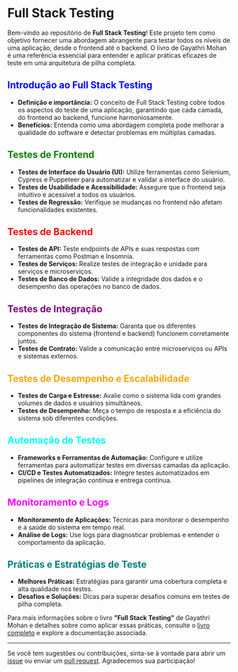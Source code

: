 # Full Stack Testing

Bem-vindo ao repositório de **Full Stack Testing**! Este projeto tem como objetivo fornecer uma abordagem abrangente para testar todos os níveis de uma aplicação, desde o frontend até o backend. O livro de Gayathri Mohan é uma referência essencial para entender e aplicar práticas eficazes de teste em uma arquitetura de pilha completa.

## <font color="blue">Introdução ao Full Stack Testing</font>

- **Definição e importância:** O conceito de Full Stack Testing cobre todos os aspectos do teste de uma aplicação, garantindo que cada camada, do frontend ao backend, funcione harmoniosamente.
- **Benefícios:** Entenda como uma abordagem completa pode melhorar a qualidade do software e detectar problemas em múltiplas camadas.

## <font color="green">Testes de Frontend</font>

- **Testes de Interface do Usuário (UI):** Utilize ferramentas como Selenium, Cypress e Puppeteer para automatizar e validar a interface do usuário.
- **Testes de Usabilidade e Acessibilidade:** Assegure que o frontend seja intuitivo e acessível a todos os usuários.
- **Testes de Regressão:** Verifique se mudanças no frontend não afetam funcionalidades existentes.

## <font color="red">Testes de Backend</font>

- **Testes de API:** Teste endpoints de APIs e suas respostas com ferramentas como Postman e Insomnia.
- **Testes de Serviços:** Realize testes de integração e unidade para serviços e microserviços.
- **Testes de Banco de Dados:** Valide a integridade dos dados e o desempenho das operações no banco de dados.

## <font color="purple">Testes de Integração</font>

- **Testes de Integração de Sistema:** Garanta que os diferentes componentes do sistema (frontend e backend) funcionem corretamente juntos.
- **Testes de Contrato:** Valide a comunicação entre microserviços ou APIs e sistemas externos.

## <font color="orange">Testes de Desempenho e Escalabilidade</font>

- **Testes de Carga e Estresse:** Avalie como o sistema lida com grandes volumes de dados e usuários simultâneos.
- **Testes de Desempenho:** Meça o tempo de resposta e a eficiência do sistema sob diferentes condições.

## <font color="cyan">Automação de Testes</font>

- **Frameworks e Ferramentas de Automação:** Configure e utilize ferramentas para automatizar testes em diversas camadas da aplicação.
- **CI/CD e Testes Automatizados:** Integre testes automatizados em pipelines de integração contínua e entrega contínua.

## <font color="magenta">Monitoramento e Logs</font>

- **Monitoramento de Aplicações:** Técnicas para monitorar o desempenho e a saúde do sistema em tempo real.
- **Análise de Logs:** Use logs para diagnosticar problemas e entender o comportamento da aplicação.

## <font color="teal">Práticas e Estratégias de Teste</font>

- **Melhores Práticas:** Estratégias para garantir uma cobertura completa e alta qualidade nos testes.
- **Desafios e Soluções:** Dicas para superar desafios comuns em testes de pilha completa.

Para mais informações sobre o livro **"Full Stack Testing"** de Gayathri Mohan e detalhes sobre como aplicar essas práticas, consulte o [livro completo](#) e explore a documentação associada.

---

Se você tem sugestões ou contribuições, sinta-se à vontade para abrir um [issue](#) ou enviar um [pull request](#). Agradecemos sua participação!

